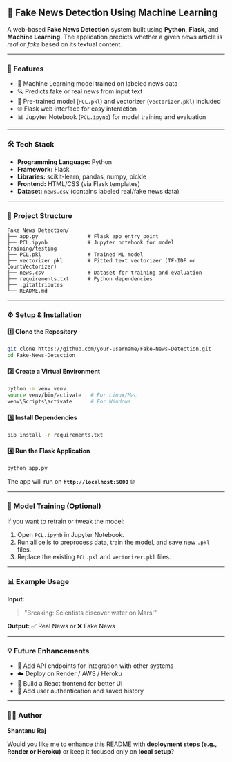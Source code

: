 
## 📰 Fake News Detection Using Machine Learning

A web-based **Fake News Detection** system built using **Python**, **Flask**, and **Machine Learning**.
The application predicts whether a given news article is *real* or *fake* based on its textual content.

---

### 🚀 Features

* 🧠 Machine Learning model trained on labeled news data
* 🔍 Predicts fake or real news from input text
* 💾 Pre-trained model (`PCL.pkl`) and vectorizer (`vectorizer.pkl`) included
* 🌐 Flask web interface for easy interaction
* 📊 Jupyter Notebook (`PCL.ipynb`) for model training and evaluation

---

### 🛠️ Tech Stack

* **Programming Language:** Python
* **Framework:** Flask
* **Libraries:** scikit-learn, pandas, numpy, pickle
* **Frontend:** HTML/CSS (via Flask templates)
* **Dataset:** `news.csv` (contains labeled real/fake news data)

---

### 📂 Project Structure

```
Fake News Detection/
├── app.py                # Flask app entry point
├── PCL.ipynb             # Jupyter notebook for model training/testing
├── PCL.pkl               # Trained ML model
├── vectorizer.pkl        # Fitted text vectorizer (TF-IDF or CountVectorizer)
├── news.csv              # Dataset for training and evaluation
├── requirements.txt      # Python dependencies
├── .gitattributes
└── README.md
```

---

### ⚙️ Setup & Installation

#### 1️⃣ Clone the Repository

```bash
git clone https://github.com/your-username/Fake-News-Detection.git
cd Fake-News-Detection
```

#### 2️⃣ Create a Virtual Environment

```bash
python -m venv venv
source venv/bin/activate   # For Linux/Mac
venv\Scripts\activate      # For Windows
```

#### 3️⃣ Install Dependencies

```bash
pip install -r requirements.txt
```

#### 4️⃣ Run the Flask Application

```bash
python app.py
```

The app will run on **`http://localhost:5000`** 🌐

---

### 🧠 Model Training (Optional)

If you want to retrain or tweak the model:

1. Open `PCL.ipynb` in Jupyter Notebook.
2. Run all cells to preprocess data, train the model, and save new `.pkl` files.
3. Replace the existing `PCL.pkl` and `vectorizer.pkl` files.

---

### 📊 Example Usage

**Input:**

> "Breaking: Scientists discover water on Mars!"

**Output:**
✅ Real News
or
❌ Fake News

---

### 💡 Future Enhancements

* 🧩 Add API endpoints for integration with other systems
* ☁️ Deploy on Render / AWS / Heroku
* 📱 Build a React frontend for better UI
* 🔐 Add user authentication and saved history

---

### 👨‍💻 Author

**Shantanu Raj**


Would you like me to enhance this README with **deployment steps (e.g., Render or Heroku)** or keep it focused only on **local setup**?
